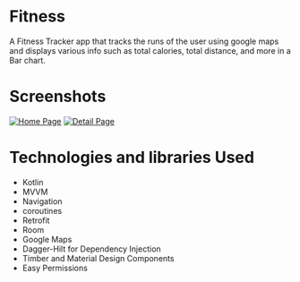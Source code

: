 
# Fitness
A Fitness Tracker app that tracks the runs of the user using google maps and displays various info such as total calories, total distance, and more in a Bar chart.

# Screenshots

<a href="https://ibb.co/0c5qypv"><img src="https://i.ibb.co/37K1m5Q/Home.jpg" alt="Home Page" border="0"></a>
<a href="https://ibb.co/f2StN03"><img src="https://i.ibb.co/vHBmdzN/Details.jpg" alt="Detail Page" border="0"></a>

# Technologies and libraries Used

* Kotlin
* MVVM
* Navigation
* coroutines
* Retrofit
* Room
* Google Maps
* Dagger-Hilt for Dependency Injection
* Timber and Material Design Components
* Easy Permissions

